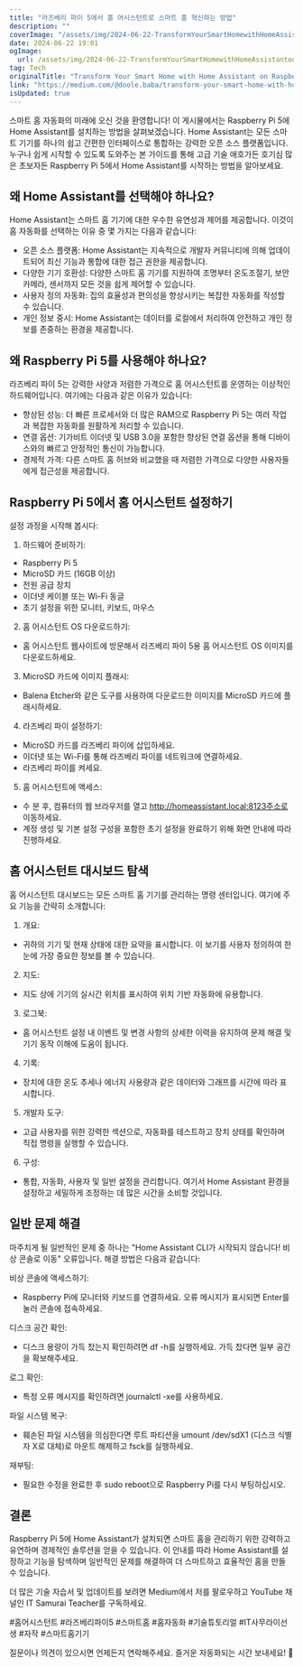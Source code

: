 ```yaml
---
title: "라즈베리 파이 5에서 홈 어시스턴트로 스마트 홈 혁신하는 방법"
description: ""
coverImage: "/assets/img/2024-06-22-TransformYourSmartHomewithHomeAssistantonRaspberryPi5_0.png"
date: 2024-06-22 19:01
ogImage:
  url: /assets/img/2024-06-22-TransformYourSmartHomewithHomeAssistantonRaspberryPi5_0.png
tag: Tech
originalTitle: "Transform Your Smart Home with Home Assistant on Raspberry Pi 5"
link: "https://medium.com/@doole.baba/transform-your-smart-home-with-home-assistant-on-raspberry-pi-5-aefb324755f8"
isUpdated: true
---
```


스마트 홈 자동화의 미래에 오신 것을 환영합니다! 이 게시물에서는 Raspberry Pi 5에 Home Assistant를 설치하는 방법을 살펴보겠습니다. Home Assistant는 모든 스마트 기기를 하나의 쉽고 간편한 인터페이스로 통합하는 강력한 오픈 소스 플랫폼입니다. 누구나 쉽게 시작할 수 있도록 도와주는 본 가이드를 통해 고급 기술 애호가든 호기심 많은 초보자든 Raspberry Pi 5에서 Home Assistant를 시작하는 방법을 알아보세요.

## 왜 Home Assistant를 선택해야 하나요?

Home Assistant는 스마트 홈 기기에 대한 우수한 유연성과 제어를 제공합니다. 이것이 홈 자동화를 선택하는 이유 중 몇 가지는 다음과 같습니다:

- 오픈 소스 플랫폼: Home Assistant는 지속적으로 개발자 커뮤니티에 의해 업데이트되어 최신 기능과 통합에 대한 접근 권한을 제공합니다.
- 다양한 기기 호환성: 다양한 스마트 홈 기기를 지원하여 조명부터 온도조절기, 보안 카메라, 센서까지 모든 것을 쉽게 제어할 수 있습니다.
- 사용자 정의 자동화: 집의 효율성과 편의성을 향상시키는 복잡한 자동화를 작성할 수 있습니다.
- 개인 정보 중시: Home Assistant는 데이터를 로컬에서 처리하여 안전하고 개인 정보를 존중하는 환경을 제공합니다.

<!-- cozy-coder - 수평 -->

<ins class="adsbygoogle"
     style="display:block"
     data-ad-client="ca-pub-4877378276818686"
     data-ad-slot="1107185301"
     data-ad-format="auto"
     data-full-width-responsive="true"></ins>

<script>
     (adsbygoogle = window.adsbygoogle || []).push({});
</script>

## 왜 Raspberry Pi 5를 사용해야 하나요?

라즈베리 파이 5는 강력한 사양과 저렴한 가격으로 홈 어시스턴트를 운영하는 이상적인 하드웨어입니다. 여기에는 다음과 같은 이유가 있습니다:

- 향상된 성능: 더 빠른 프로세서와 더 많은 RAM으로 Raspberry Pi 5는 여러 작업과 복잡한 자동화를 원활하게 처리할 수 있습니다.
- 연결 옵션: 기가비트 이더넷 및 USB 3.0을 포함한 향상된 연결 옵션을 통해 디바이스와의 빠르고 안정적인 통신이 가능합니다.
- 경제적 가격: 다른 스마트 홈 허브와 비교했을 때 저렴한 가격으로 다양한 사용자들에게 접근성을 제공합니다.

## Raspberry Pi 5에서 홈 어시스턴트 설정하기

<!-- cozy-coder - 수평 -->

<ins class="adsbygoogle"
     style="display:block"
     data-ad-client="ca-pub-4877378276818686"
     data-ad-slot="1107185301"
     data-ad-format="auto"
     data-full-width-responsive="true"></ins>

<script>
     (adsbygoogle = window.adsbygoogle || []).push({});
</script>

설정 과정을 시작해 봅시다:

1. 하드웨어 준비하기:

- Raspberry Pi 5
- MicroSD 카드 (16GB 이상)
- 전원 공급 장치
- 이더넷 케이블 또는 Wi-Fi 동글
- 초기 설정을 위한 모니터, 키보드, 마우스

2. 홈 어시스턴트 OS 다운로드하기:

<!-- cozy-coder - 수평 -->

<ins class="adsbygoogle"
     style="display:block"
     data-ad-client="ca-pub-4877378276818686"
     data-ad-slot="1107185301"
     data-ad-format="auto"
     data-full-width-responsive="true"></ins>

<script>
     (adsbygoogle = window.adsbygoogle || []).push({});
</script>

- 홈 어시스턴트 웹사이트에 방문해서 라즈베리 파이 5용 홈 어시스턴트 OS 이미지를 다운로드하세요.

3. MicroSD 카드에 이미지 플래시:

- Balena Etcher와 같은 도구를 사용하여 다운로드한 이미지를 MicroSD 카드에 플래시하세요.

4. 라즈베리 파이 설정하기:

<!-- cozy-coder - 수평 -->

<ins class="adsbygoogle"
     style="display:block"
     data-ad-client="ca-pub-4877378276818686"
     data-ad-slot="1107185301"
     data-ad-format="auto"
     data-full-width-responsive="true"></ins>

<script>
     (adsbygoogle = window.adsbygoogle || []).push({});
</script>

- MicroSD 카드를 라즈베리 파이에 삽입하세요.
- 이더넷 또는 Wi-Fi를 통해 라즈베리 파이를 네트워크에 연결하세요.
- 라즈베리 파이를 켜세요.

5. 홈 어시스턴트에 액세스:

- 수 분 후, 컴퓨터의 웹 브라우저를 열고 http://homeassistant.local:8123주소로 이동하세요.
- 계정 생성 및 기본 설정 구성을 포함한 초기 설정을 완료하기 위해 화면 안내에 따라 진행하세요.

## 홈 어시스턴트 대시보드 탐색

<!-- cozy-coder - 수평 -->

<ins class="adsbygoogle"
     style="display:block"
     data-ad-client="ca-pub-4877378276818686"
     data-ad-slot="1107185301"
     data-ad-format="auto"
     data-full-width-responsive="true"></ins>

<script>
     (adsbygoogle = window.adsbygoogle || []).push({});
</script>

홈 어시스턴트 대시보드는 모든 스마트 홈 기기를 관리하는 명령 센터입니다. 여기에 주요 기능을 간략히 소개합니다:

1. 개요:

- 귀하의 기기 및 현재 상태에 대한 요약을 표시합니다. 이 보기를 사용자 정의하여 한눈에 가장 중요한 정보를 볼 수 있습니다.

2. 지도:

<!-- cozy-coder - 수평 -->

<ins class="adsbygoogle"
     style="display:block"
     data-ad-client="ca-pub-4877378276818686"
     data-ad-slot="1107185301"
     data-ad-format="auto"
     data-full-width-responsive="true"></ins>

<script>
     (adsbygoogle = window.adsbygoogle || []).push({});
</script>

- 지도 상에 기기의 실시간 위치를 표시하여 위치 기반 자동화에 유용합니다.

3. 로그북:

- 홈 어시스턴트 설정 내 이벤트 및 변경 사항의 상세한 이력을 유지하여 문제 해결 및 기기 동작 이해에 도움이 됩니다.

4. 기록:

<!-- cozy-coder - 수평 -->

<ins class="adsbygoogle"
     style="display:block"
     data-ad-client="ca-pub-4877378276818686"
     data-ad-slot="1107185301"
     data-ad-format="auto"
     data-full-width-responsive="true"></ins>

<script>
     (adsbygoogle = window.adsbygoogle || []).push({});
</script>

- 장치에 대한 온도 추세나 에너지 사용량과 같은 데이터와 그래프를 시간에 따라 표시합니다.

5. 개발자 도구:

- 고급 사용자를 위한 강력한 섹션으로, 자동화를 테스트하고 장치 상태를 확인하며 직접 명령을 실행할 수 있습니다.

6. 구성:

<!-- cozy-coder - 수평 -->

<ins class="adsbygoogle"
     style="display:block"
     data-ad-client="ca-pub-4877378276818686"
     data-ad-slot="1107185301"
     data-ad-format="auto"
     data-full-width-responsive="true"></ins>

<script>
     (adsbygoogle = window.adsbygoogle || []).push({});
</script>

- 통합, 자동화, 사용자 및 일반 설정을 관리합니다. 여기서 Home Assistant 환경을 설정하고 세밀하게 조정하는 데 많은 시간을 소비할 것입니다.

## 일반 문제 해결

마주치게 될 일반적인 문제 중 하나는 "Home Assistant CLI가 시작되지 않습니다! 비상 콘솔로 이동" 오류입니다. 해결 방법은 다음과 같습니다:

비상 콘솔에 액세스하기:

<!-- cozy-coder - 수평 -->

<ins class="adsbygoogle"
     style="display:block"
     data-ad-client="ca-pub-4877378276818686"
     data-ad-slot="1107185301"
     data-ad-format="auto"
     data-full-width-responsive="true"></ins>

<script>
     (adsbygoogle = window.adsbygoogle || []).push({});
</script>

- Raspberry Pi에 모니터와 키보드를 연결하세요. 오류 메시지가 표시되면 Enter를 눌러 콘솔에 접속하세요.

디스크 공간 확인:

- 디스크 용량이 가득 찼는지 확인하려면 df -h를 실행하세요. 가득 찼다면 일부 공간을 확보해주세요.

로그 확인:

<!-- cozy-coder - 수평 -->

<ins class="adsbygoogle"
     style="display:block"
     data-ad-client="ca-pub-4877378276818686"
     data-ad-slot="1107185301"
     data-ad-format="auto"
     data-full-width-responsive="true"></ins>

<script>
     (adsbygoogle = window.adsbygoogle || []).push({});
</script>

- 특정 오류 메시지를 확인하려면 journalctl -xe를 사용하세요.

파일 시스템 복구:

- 훼손된 파일 시스템을 의심한다면 루트 파티션을 umount /dev/sdX1 (디스크 식별자 X로 대체)로 마운트 해제하고 fsck를 실행하세요.

재부팅:

<!-- cozy-coder - 수평 -->

<ins class="adsbygoogle"
     style="display:block"
     data-ad-client="ca-pub-4877378276818686"
     data-ad-slot="1107185301"
     data-ad-format="auto"
     data-full-width-responsive="true"></ins>

<script>
     (adsbygoogle = window.adsbygoogle || []).push({});
</script>

- 필요한 수정을 완료한 후 sudo reboot으로 Raspberry Pi를 다시 부팅하십시오.

## 결론

Raspberry Pi 5에 Home Assistant가 설치되면 스마트 홈을 관리하기 위한 강력하고 유연하며 경제적인 솔루션을 얻을 수 있습니다. 이 안내를 따라 Home Assistant를 설정하고 기능을 탐색하며 일반적인 문제를 해결하여 더 스마트하고 효율적인 홈을 만들 수 있습니다.

더 많은 기술 자습서 및 업데이트를 보려면 Medium에서 저를 팔로우하고 YouTube 채널인 IT Samurai Teacher를 구독하세요.

<!-- cozy-coder - 수평 -->

<ins class="adsbygoogle"
     style="display:block"
     data-ad-client="ca-pub-4877378276818686"
     data-ad-slot="1107185301"
     data-ad-format="auto"
     data-full-width-responsive="true"></ins>

<script>
     (adsbygoogle = window.adsbygoogle || []).push({});
</script>

#홈어시스턴트 #라즈베리파이5 #스마트홈 #홈자동화 #기술튜토리얼 #IT사무라이선생 #자작 #스마트홈기기

질문이나 의견이 있으시면 언제든지 연락해주세요. 즐거운 자동화되는 시간 보내세요! 🚀
